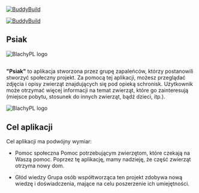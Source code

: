 [![BuddyBuild](https://dashboard.buddybuild.com/api/statusImage?appID=5a0d8c321c973d0001ccde5f&branch=master&build=latest)](https://dashboard.buddybuild.com/apps/5a0d8c321c973d0001ccde5f/build/latest?branch=master)

[![BuddyBuild](https://dashboard.buddybuild.com/api/statusImage?appID=5a0d8c321c973d0001ccde5f&branch=develop&build=latest)](https://dashboard.buddybuild.com/apps/5a0d8c321c973d0001ccde5f/build/latest?branch=develop)

## Psiak
![BlachyPL logo](http://hd.wallpaperswide.com/thumbs/sad_boxer_dog-t2.jpg)
##
**"Psiak"** to aplikacja stworzona przez grupę zapaleńców, którzy postanowili stworzyć społeczny projekt. Za pomocą tej aplikacji, możesz przeglądać zdjęcia i opisy zwierząt znajdujących się pod opieką schronisk. Użytkownik może otrzymać więcej informacji na temat zwierząt, które go zainteresują (miejsce pobytu, stosunek do innych zwierząt, bądź dzieci, itp.).

![BlachyPL logo](https://i.imgur.com/XZeO0nP.png)

## Cel aplikacji

Cel aplikacji ma podwójny wymiar:

- Pomoc społeczna 
Pomoc potrzebującym zwierzętom, które czekają na Waszą pomoc. Poprzez tę aplikację, mamy nadzieję, że część zwierząt otrzyma nowy dom. 

- Głód wiedzy
Grupa osób współtworząca ten projekt zdobywa nową wiedzę i doświadczenia, mające na celu poszerzenie ich umiejętności.

